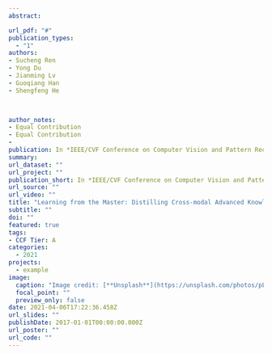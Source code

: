 ```yaml
---
abstract: 

url_pdf: "#"
publication_types:
  - "1"
authors: 
- Sucheng Ren
- Yong Du
- Jianming Lv
- Guoqiang Han
- Shengfeng He


  
author_notes: 
- Equal Contribution
- Equal Contribution
- 
publication: In *IEEE/CVF Conference on Computer Vision and Pattern Recognition (CVPR), Virtual, 2021*
summary: 
url_dataset: ""
url_project: ""
publication_short: In *IEEE/CVF Conference on Computer Vision and Pattern Recognition (CVPR), Virtual, 2021*
url_source: ""
url_video: ""
title: "Learning from the Master: Distilling Cross-modal Advanced Knowledge for Lip Reading"
subtitle: ""
doi: ""
featured: true
tags: 
- CCF Tier: A
categories:
  - 2021
projects:
  - example
image:
  caption: "Image credit: [**Unsplash**](https://unsplash.com/photos/pLCdAaMFLTE)"
  focal_point: ""
  preview_only: false
date: 2021-04-06T17:22:36.458Z
url_slides: ""
publishDate: 2017-01-01T00:00:00.000Z
url_poster: ""
url_code: ""
---
```



